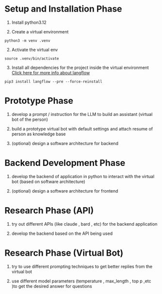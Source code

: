 
# Setup and Installation Phase

1. Install python3.12 

2. Create a virtual environment

```
python3 -m venv .venv

```

2. Activate the virtual env

```
source .venv/bin/activate
```

3. Install all dependencies for the project inside the virtual environment [Click here for more info about langflow](https://docs.langflow.org)

```
pip3 install langflow --pre --force-reinstall
```

# Prototype Phase

1. develop a prompt / instruction for the LLM to build an assistant (virtual bot of the person)

2. build a prototype virtual bot with default settings and attach resume of person as knowledge base

3. (optional) design a software architecture for backend 


# Backend Development Phase

1. develop the backend of application in python to interact with the virtual bot (based on software architecture)

2. (optional) design a software architecture for frontend


# Research Phase (API)

1. try out different APIs (like claude , bard , etc) for the backend application

2. develop the backend based on the API being used


# Research Phase (Virtual Bot)

1. try to use different prompting techniques to get better replies from the virtual bot

2. use different model parameters (temperature , max_length , top p ,etc )to get the desired answer for questions




